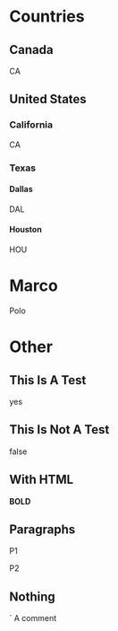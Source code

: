 # Countries

## Canada

CA

## United States

### California

CA

### Texas

#### Dallas

DAL

#### Houston

HOU

# Marco

Polo

# Other

## This Is A Test

yes

## This Is Not A Test

false

## With HTML

**BOLD**

## Paragraphs

P1

P2

## Nothing

` A comment